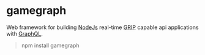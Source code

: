 # gamegraph

Web framework for building [NodeJs](https://nodejs.dev/) real-time [GRIP](https://pushpin.org/docs/protocols/grip/) capable api applications with [GraphQL](https://graphql.org/learn/).

> npm install gamegraph
